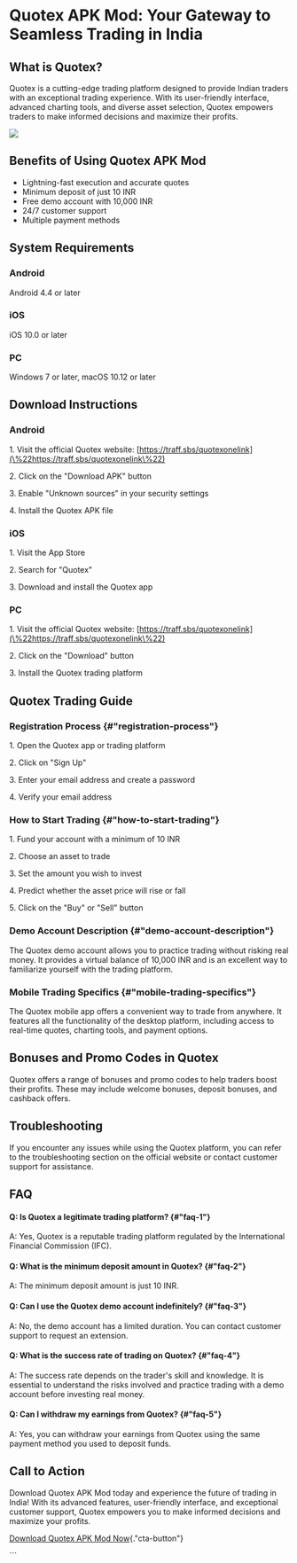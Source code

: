 # Quotex APK Mod: Your Gateway to Seamless Trading in India

## What is Quotex?

Quotex is a cutting-edge trading platform designed to provide Indian
traders with an exceptional trading experience. With its user-friendly
interface, advanced charting tools, and diverse asset selection, Quotex
empowers traders to make informed decisions and maximize their profits.

[![](https://static.quotex.io/files/5_en/300_250.jpg)](https://traff.sbs/brokerqxsignupf)

## Benefits of Using Quotex APK Mod

-   Lightning-fast execution and accurate quotes
-   Minimum deposit of just 10 INR
-   Free demo account with 10,000 INR
-   24/7 customer support
-   Multiple payment methods

## System Requirements

### Android

Android 4.4 or later

### iOS

iOS 10.0 or later

### PC

Windows 7 or later, macOS 10.12 or later

## Download Instructions

### Android

1\. Visit the official Quotex website:
[https://traff.sbs/quotexonelink](\%22https://traff.sbs/quotexonelink\%22)

2\. Click on the "Download APK" button

3\. Enable "Unknown sources" in your security settings

4\. Install the Quotex APK file

### iOS

1\. Visit the App Store

2\. Search for "Quotex"

3\. Download and install the Quotex app

### PC

1\. Visit the official Quotex website:
[https://traff.sbs/quotexonelink](\%22https://traff.sbs/quotexonelink\%22)

2\. Click on the "Download" button

3\. Install the Quotex trading platform

## Quotex Trading Guide

### Registration Process {#"registration-process"}

1\. Open the Quotex app or trading platform

2\. Click on "Sign Up"

3\. Enter your email address and create a password

4\. Verify your email address

### How to Start Trading {#"how-to-start-trading"}

1\. Fund your account with a minimum of 10 INR

2\. Choose an asset to trade

3\. Set the amount you wish to invest

4\. Predict whether the asset price will rise or fall

5\. Click on the "Buy" or "Sell" button

### Demo Account Description {#"demo-account-description"}

The Quotex demo account allows you to practice trading without risking
real money. It provides a virtual balance of 10,000 INR and is an
excellent way to familiarize yourself with the trading platform.

### Mobile Trading Specifics {#"mobile-trading-specifics"}

The Quotex mobile app offers a convenient way to trade from anywhere. It
features all the functionality of the desktop platform, including access
to real-time quotes, charting tools, and payment options.

## Bonuses and Promo Codes in Quotex

Quotex offers a range of bonuses and promo codes to help traders boost
their profits. These may include welcome bonuses, deposit bonuses, and
cashback offers.

## Troubleshooting

If you encounter any issues while using the Quotex platform, you can
refer to the troubleshooting section on the official website or contact
customer support for assistance.

## FAQ

#### Q: Is Quotex a legitimate trading platform? {#"faq-1"}

A: Yes, Quotex is a reputable trading platform regulated by the
International Financial Commission (IFC).

#### Q: What is the minimum deposit amount in Quotex? {#"faq-2"}

A: The minimum deposit amount is just 10 INR.

#### Q: Can I use the Quotex demo account indefinitely? {#"faq-3"}

A: No, the demo account has a limited duration. You can contact customer
support to request an extension.

#### Q: What is the success rate of trading on Quotex? {#"faq-4"}

A: The success rate depends on the trader\'s skill and knowledge. It is
essential to understand the risks involved and practice trading with a
demo account before investing real money.

#### Q: Can I withdraw my earnings from Quotex? {#"faq-5"}

A: Yes, you can withdraw your earnings from Quotex using the same
payment method you used to deposit funds.

## Call to Action

Download Quotex APK Mod today and experience the future of trading in
India! With its advanced features, user-friendly interface, and
exceptional customer support, Quotex empowers you to make informed
decisions and maximize your profits.

[Download Quotex APK Mod
Now](\%22https://traff.sbs/quotexonelink\%22){."cta-button"}

\`\`\`


